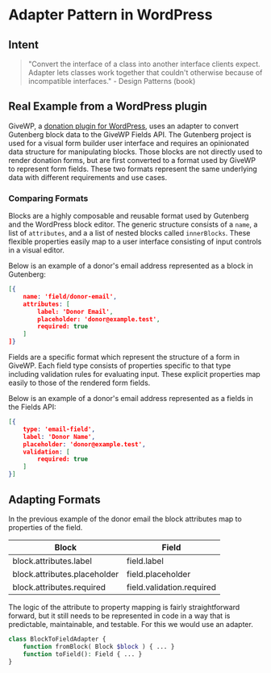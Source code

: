 # Adapter Pattern in WordPress

## Intent
> "Convert the interface of a class into another interface clients expect. Adapter lets classes work together that couldn't otherwise because of incompatible interfaces." - Design Patterns (book)

## Real Example from a WordPress plugin
GiveWP, a [donation plugin for WordPress](https://givewp.com/), uses an adapter to convert Gutenberg block data to the GiveWP Fields API. The Gutenberg project is used for a visual form builder user interface and requires an opinionated data structure for manipulating blocks. Those blocks are not directly used to render donation forms, but are first converted to a format used by GiveWP to represent form fields. These two formats represent the same underlying data with different requirements and use cases.

### Comparing Formats

Blocks are a highly composable and reusable format used by Gutenberg and the WordPress block editor. The generic structure consists of a `name`, a list of `attributes`, and a a list of nested blocks called `innerBlocks`. These flexible properties easily map to a user interface consisting of input controls in a visual editor.

Below is an example of a donor's email address represented as a block in Gutenberg:

```json
[{
	name: 'field/donor-email',
	attributes: [
		label: 'Donor Email',
		placeholder: 'donor@example.test',
		required: true
	]
]}
```

Fields are a specific format which represent the structure of a form in GiveWP. Each field type consists of properties specific to that type including validation rules for evaluating input. These explicit properties map easily to those of the rendered form fields.

Below is an example of a donor's email address represented as a fields in the Fields API:

```json
[{
	type: 'email-field',
	label: 'Donor Name',
	placeholder: 'donor@example.test',
	validation: [
		required: true
	]
}]
```

## Adapting Formats

In the previous example of the donor email the block attributes map to properties of the field.

| Block | Field |
| --- | --- |
| block.attributes.label | field.label |
| block.attributes.placeholder | field.placeholder |
| block.attributes.required | field.validation.required |

The logic of the attribute to property mapping is fairly straightforward forward, but it still needs to be represented in code in a way that is predictable, maintainable, and testable. For this we would use an adapter.

```php
class BlockToFieldAdapter {
	function fromBlock( Block $block ) { ... }
	function toField(): Field { ... }
}
```
